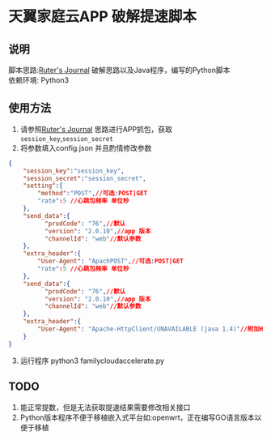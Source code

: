# 天翼家庭云APP 破解提速脚本

## 说明
脚本思路:[Ruter's Journal](http://blog.ruterfu.com/2019/02/09/faster-upload-using-tianyicloud/)
破解思路以及Java程序，编写的Python脚本  
依赖环境: Python3
## 使用方法

1. 请参照[Ruter's Journal](http://blog.ruterfu.com/2019/02/09/faster-upload-using-tianyicloud/) 思路进行APP抓包，获取`session_key`,`session_secret`  
2. 将参数填入config.json 并且酌情修改参数
```json
{
    "session_key":"session_key",
    "session_secret":"session_secret",
    "setting":{
        "method":"POST",//可选:POST|GET
        "rate":5 //心跳包频率 单位秒
    },
    "send_data":{
          "prodCode": "76",//默认
          "version": "2.0.10",//app 版本
          "channelId": "web"//默认参数
    },
    "extra_header":{
        "User-Agent": "ApachPOST",//可选:POST|GET
        "rate":5 //心跳包频率 单位秒
    },
    "send_data":{
          "prodCode": "76",//默认
          "version": "2.0.10",//app 版本
          "channelId": "web"//默认参数
    },
    "extra_header":{
        "User-Agent": "Apache-HttpClient/UNAVAILABLE (java 1.4)"//附加HTTP Header
    }
}
```  
3. 运行程序
python3 familycloudaccelerate.py


## TODO
1. 能正常提数，但是无法获取提速结果需要修改相关接口
2. Python版本程序不便于移植嵌入式平台如:openwrt，正在编写GO语言版本以便于移植